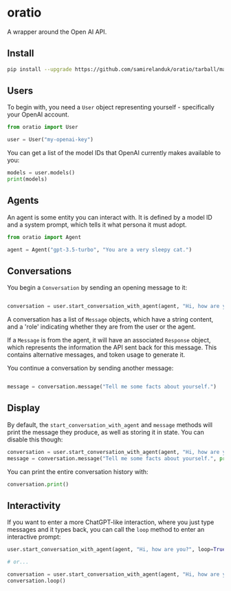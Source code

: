 # oratio

A wrapper around the Open AI API.

## Install

```bash
pip install --upgrade https://github.com/samirelanduk/oratio/tarball/master
```

## Users

To begin with, you need a ``User`` object representing yourself - specifically your OpenAI account.

```python
from oratio import User

user = User("my-openai-key")
```

You can get a list of the model IDs that OpenAI currently makes available to you:

```python
models = user.models()
print(models)
```

## Agents

An agent is some entity you can interact with.
It is defined by a model ID and a system prompt, which tells it what persona it must adopt.

```python
from oratio import Agent

agent = Agent("gpt-3.5-turbo", "You are a very sleepy cat.")
```


## Conversations

You begin a ``Conversation`` by sending an opening message to it:

```python

conversation = user.start_conversation_with_agent(agent, "Hi, how are you?")
```

A conversation has a list of ``Message`` objects, which have a string content, and a 'role' indicating whether they are from the user or the agent.

If a ``Message`` is from the agent, it will have an associated ``Response`` object, which represents the information the API sent back for this message.
This contains alternative messages, and token usage to generate it.

You continue a conversation by sending another message:

```python

message = conversation.message("Tell me some facts about yourself.")
```

## Display

By default, the `start_conversation_with_agent` and `message` methods will print the message they produce, as well as storing it in state.
You can disable this though:

```python
conversation = user.start_conversation_with_agent(agent, "Hi, how are you?", print=False)
message = conversation.message("Tell me some facts about yourself.", print=False)
```

You can print the entire conversation history with:

```python
conversation.print()
```


## Interactivity

If you want to enter a more ChatGPT-like interaction, where you just type messages and it types back, you can call the `loop` method to enter an interactive prompt:

```python
user.start_conversation_with_agent(agent, "Hi, how are you?", loop=True)

# or...

conversation = user.start_conversation_with_agent(agent, "Hi, how are you?")
conversation.loop()
```